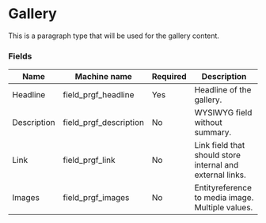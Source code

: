 # Gallery
This is a paragraph type that will be used for the gallery content.

### Fields
| Name  | Machine name | Required | Description |
| ------------- | ------------- | ------------- | ------------- |
| Headline | field\_prgf_headline | Yes | Headline of the gallery. |
| Description | field\_prgf_description | No | WYSIWYG field without summary. |
| Link | field\_prgf_link | No | Link field that should store internal and external links. |
| Images | field\_prgf_images | No | Entityreference to media image. Multiple values. |

